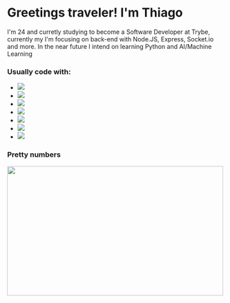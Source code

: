 <h1> Greetings traveler! I'm Thiago </h1>

<p> 
  I'm 24 and curretly studying to become a Software Developer at Trybe, currently my I'm focusing on back-end with Node.JS, Express, Socket.io and more. In the near  future I intend on learning Python and AI/Machine Learning
</p>

<h3>Usually code with:</h3>
<ul>
  <li>
    <img src="https://img.shields.io/badge/javascript%20-%23323330.svg?&style=for-the-badge&logo=javascript&logoColor=%23F7DF1E" />
  </li>
  <li>
    <img src="https://img.shields.io/badge/node.js%20-%2343853D.svg?&style=for-the-badge&logo=node.js&logoColor=white" />
  </li>
  <li>
    <img src="https://img.shields.io/badge/html5%20-%23E34F26.svg?&style=for-the-badge&logo=html5&logoColor=white" />
  </li>
  <li>
    <img src="https://img.shields.io/badge/express.js%20-%23404d59.svg?&style=for-the-badge" />
  </li>
  <li>
    <img src="https://img.shields.io/badge/react%20-%2320232a.svg?&style=for-the-badge&logo=react&logoColor=%2361DAFB" />
  </li>
  <li>
    <img src="https://img.shields.io/badge/mysql-%2300f.svg?&style=for-the-badge&logo=mysql&logoColor=white" />
  </li>
  <li>
    <img src="https://img.shields.io/badge/MongoDB-%234ea94b.svg?&style=for-the-badge&logo=mongodb&logoColor=white" />
  </li>
 </ul>
 
 <h3>Pretty numbers</h3>
 <img src="https://github-readme-stats.vercel.app/api?username=GDKdevT&count_private=true&theme=dracula" height="300px" width="500px" />
 
